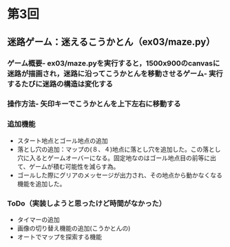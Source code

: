 # 第3回
## 迷路ゲーム：迷えるこうかとん（ex03/maze.py）
### ゲーム概要- ex03/maze.pyを実行すると，1500x900のcanvasに迷路が描画され，迷路に沿ってこうかとんを移動させるゲーム- 実行するたびに迷路の構造は変化する
### 操作方法- 矢印キーでこうかとんを上下左右に移動する
### 追加機能
- スタート地点とゴール地点の追加
- 落とし穴の追加：マップの(８、４)地点に落とし穴を追加した。この落とし穴に入るとゲームオーバーになる。固定地なのはゴール地点目の前等に出て、ゲームが積む可能性を減らす為。
- ゴールした際にグリアのメッセージが出力され、その地点から動かなくなる機能を追加した。
### ToDo（実装しようと思ったけど時間がなかった）
- タイマーの追加
- 画像の切り替え機能の追加(こうかとんの)
- オートでマップを探索する機能